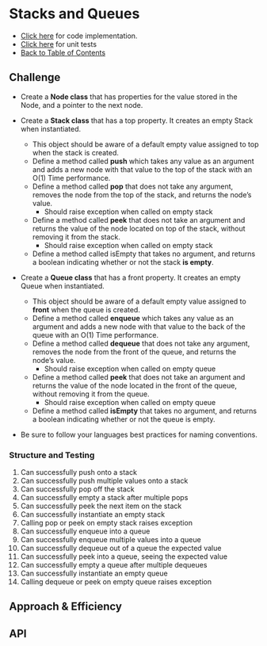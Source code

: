 # Stacks and Queues
- [Click here](./stacks_and_queues.py) for code implementation.
- [Click here](../../tests/test_stacks_and_queues.py) for unit tests
- [Back to Table of Contents](../../README.md)

## Challenge
- Create a **Node class** that has properties for the value stored in the Node, and a pointer to the next node.
- Create a **Stack class** that has a top property. It creates an empty Stack when instantiated.
  - This object should be aware of a default empty value assigned to top when the stack is created.
  - Define a method called **push** which takes any value as an argument and adds a new node with that value to the top of the stack with an O(1) Time performance.
  - Define a method called **pop** that does not take any argument, removes the node from the top of the stack, and returns the node’s value.
    - Should raise exception when called on empty stack
  - Define a method called **peek** that does not take an argument and returns the value of the node located on top of the stack, without removing it from the stack.
    - Should raise exception when called on empty stack
  - Define a method called isEmpty that takes no argument, and returns a boolean indicating whether or not the stack **is empty**.

- Create a **Queue class** that has a front property. It creates an empty Queue when instantiated.
  - This object should be aware of a default empty value assigned to **front** when the queue is created.
  - Define a method called **enqueue** which takes any value as an argument and adds a new node with that value to the back of the queue with an O(1) Time performance.
  - Define a method called **dequeue** that does not take any argument, removes the node from the front of the queue, and returns the node’s value.
    - Should raise exception when called on empty queue
  - Define a method called **peek** that does not take an argument and returns the value of the node located in the front of the queue, without removing it from the queue.
    - Should raise exception when called on empty queue
  - Define a method called **isEmpty** that takes no argument, and returns a boolean indicating whether or not the queue is empty.
- Be sure to follow your languages best practices for naming conventions.

### Structure and Testing
1. Can successfully push onto a stack
1. Can successfully push multiple values onto a stack
1. Can successfully pop off the stack
1. Can successfully empty a stack after multiple pops
1. Can successfully peek the next item on the stack
1. Can successfully instantiate an empty stack
1. Calling pop or peek on empty stack raises exception
1. Can successfully enqueue into a queue
1. Can successfully enqueue multiple values into a queue
1. Can successfully dequeue out of a queue the expected value
1. Can successfully peek into a queue, seeing the expected value
1. Can successfully empty a queue after multiple dequeues
1. Can successfully instantiate an empty queue
1. Calling dequeue or peek on empty queue raises exception

## Approach & Efficiency
<!-- What approach did you take? Why? What is the Big O space/time for this approach? -->

## API
<!-- Description of each method publicly available to your Stack and Queue-->